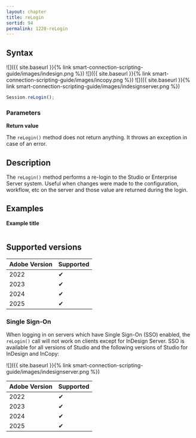 ```yaml
---
layout: chapter
title: reLogin
sortid: 94
permalink: 1220-reLogin
---
```


## Syntax

![]({{ site.baseurl }}{% link smart-connection-scripting-guide/images/indesign.png %}) ![]({{ site.baseurl }}{% link smart-connection-scripting-guide/images/incopy.png %}) ![]({{ site.baseurl }}{% link smart-connection-scripting-guide/images/indesignserver.png %})

```javascript
Session.reLogin();
```

### Parameters

**Return value**

The `reLogin()` method does not return anything. It throws an exception in case of an error.

## Description

The `reLogin()` method performs a re-login to the Studio or Enterprise Server system. Useful when changes were made to the configuration, workflow, etc on the server and those value are returned during the login.

## Examples

**Example title**

```javascript

```

## Supported versions

| Adobe Version | Supported |
| ------------- | --------- |
| 2022          | ✔         |
| 2023          | ✔         |
| 2024          | ✔         |
| 2025          | ✔         |

### Single Sign-On

When logging in on servers which have Single Sign-On (SSO) enabled, the `reLogin()` call will not work on clients except for InDesign Server.
SSO is available for all versions of Studio and the following versions of Studio for InDesign and InCopy:

![]({{ site.baseurl }}{% link smart-connection-scripting-guide/images/indesignserver.png %})

| Adobe Version | Supported |
| ------------- | --------- |
| 2022          | ✔         |
| 2023          | ✔         |
| 2024          | ✔         |
| 2025          | ✔         |
